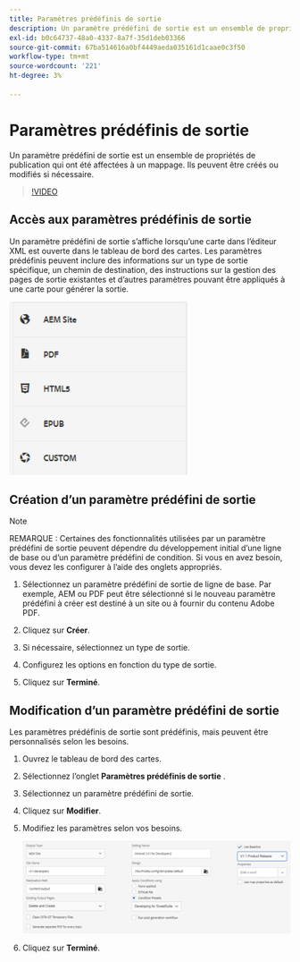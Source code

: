 ```yaml
---
title: Paramètres prédéfinis de sortie
description: Un paramètre prédéfini de sortie est un ensemble de propriétés de publication qui ont été affectées à un mappage.
exl-id: b0c64737-48a0-4337-8a7f-35d1deb03366
source-git-commit: 67ba514616a0bf4449aeda035161d1caae0c3f50
workflow-type: tm+mt
source-wordcount: '221'
ht-degree: 3%

---
```


# Paramètres prédéfinis de sortie

Un paramètre prédéfini de sortie est un ensemble de propriétés de publication qui ont été affectées à un mappage. Ils peuvent être créés ou modifiés si nécessaire.

>[!VIDEO](https://video.tv.adobe.com/v/338989?quality=12&learn=on)

## Accès aux paramètres prédéfinis de sortie

Un paramètre prédéfini de sortie s’affiche lorsqu’une carte dans l’éditeur XML est ouverte dans le tableau de bord des cartes. Les paramètres prédéfinis peuvent inclure des informations sur un type de sortie spécifique, un chemin de destination, des instructions sur la gestion des pages de sortie existantes et d’autres paramètres pouvant être appliqués à une carte pour générer la sortie.

![Access-Output-Presets](images/access-output-presets.png)

## Création d’un paramètre prédéfini de sortie

>[!NOTE]
>
>REMARQUE : Certaines des fonctionnalités utilisées par un paramètre prédéfini de sortie peuvent dépendre du développement initial d’une ligne de base ou d’un paramètre prédéfini de condition. Si vous en avez besoin, vous devez les configurer à l’aide des onglets appropriés.

1. Sélectionnez un paramètre prédéfini de sortie de ligne de base. Par exemple, AEM ou PDF peut être sélectionné si le nouveau paramètre prédéfini à créer est destiné à un site ou à fournir du contenu Adobe PDF.

1. Cliquez sur **Créer**.

1. Si nécessaire, sélectionnez un type de sortie.

1. Configurez les options en fonction du type de sortie.

1. Cliquez sur **Terminé**.

## Modification d’un paramètre prédéfini de sortie

Les paramètres prédéfinis de sortie sont prédéfinis, mais peuvent être personnalisés selon les besoins.

1. Ouvrez le tableau de bord des cartes.

1. Sélectionnez l’onglet **Paramètres prédéfinis de sortie** .

1. Sélectionnez un paramètre prédéfini de sortie.

1. Cliquez sur **Modifier**.

1. Modifiez les paramètres selon vos besoins.

   ![Edit-Output-Preset](images/edit-output-preset.png)

1. Cliquez sur **Terminé**.

